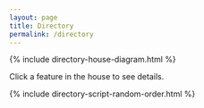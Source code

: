 ```yaml
---
layout: page
title: Directory 
permalink: /directory
---
```



<div class="house-container">
    {% include directory-house-diagram.html %}
    <div id="info-box">
        <p>Click a feature in the house to see details.</p>
    </div>
    {% include directory-script-random-order.html %}
</div>